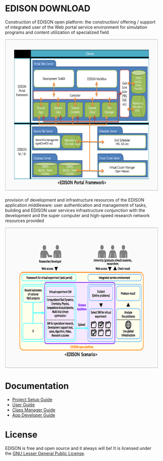 <h1>EDISON DOWNLOAD</h1>
<p>
Construction of EDISON open platform: the construction/ offering / support of integrated user of the Web portal service environment for simulation programs and content utilization of specialized field
</p>
<img width="746" height="503" src="dn01_en.png">
<p>
provision of development and infrastructure resources of the EDISON application middleware: user authentication and management of tasks, building and EDISON user services infrastructure conjunction with the development and the super computer and high-speed research network resources provided
</p>
<img width="746" height="462" src="dn02_en.png">
<h1>Documentation</h1>
<p>
<ul>
  <li><a href="https://www.edison.re.kr/documents/20181/222701/EDISON+-+%EC%84%A4%EC%B9%98+%EA%B0%80%EC%9D%B4%EB%93%9C.pdf/1dd2a861-9057-4339-b803-20d824940b2a">Project Setup Guide</a></li>
  <li><a href="https://www.edison.re.kr/documents/20181/222701/EDISON+-+%EC%82%AC%EC%9A%A9%EC%9E%90+%EA%B0%80%EC%9D%B4%EB%93%9C.pdf/7d26c7eb-7594-44a4-bb62-7620281bf099">User Guide</a></li>
  <li><a href="https://www.edison.re.kr/documents/20181/222701/EDISON+-+%EA%B0%80%EC%83%81%EC%8B%A4%ED%97%98%EC%8B%A4+%EA%B4%80%EB%A6%AC+%EA%B0%80%EC%9D%B4%EB%93%9C+.pdf/b0ef4968-e0d7-4e4c-8801-55fcd8b622d5">Class Manager Guide</a></li>
  <li><a href="https://www.edison.re.kr/documents/20181/222701/EDISON+-+%EA%B0%9C%EB%B0%9C%EC%9E%90+%EA%B0%80%EC%9D%B4%EB%93%9C.pdf/dbd23474-a189-4b61-8e77-b1f1bf3e7d9d">App Developer Guide</a></li>
</ul>
</p>
<h1>License</h1>
<p>
EDISON is free and open source and it always will be! It is licensed under the <a href="http://www.gnu.org/licenses/lgpl-2.1.html">GNU Lesser General Public License</a>.
</p>
